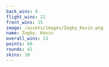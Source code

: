 ```yaml
---
back_wins: 9
flight_wins: 21
front_wins: 15
image: /assets/images/Zogby_Kevin.png
name: Zogby, Kevin
overall_wins: 13
points: 68
rounds: 42
skins: 10
---
```

